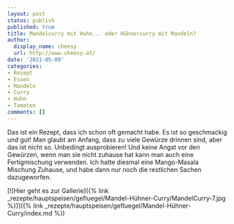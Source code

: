 ```yaml
---
layout: post
status: publish
published: true
title: Mandelcurry mit Huhn... oder Hühnercurry mit Mandeln?
author:
  display_name: cheesy
  url: http://www.cheesy.at/
date: '2021-05-09'
categories:
- Rezept
- Essen
- Mandeln
- Curry
- Huhn
- Tomaten
comments: []
---
```


Das ist ein Rezept, dass ich schon oft gemacht habe. Es ist so geschmackig und gut! Man glaubt am Anfang, dass zu viele Gewürze drinnen sind, aber das ist nicht so. Unbedingt ausprobieren! Und keine Angst vor den Gewürzen, wenn man sie nicht zuhause hat kann man auch eine Fertigmischung verwenden. Ich hatte diesmal eine Mango-Masala Mischung Zuhause, und habe dann nur noch die restlichen Sachen dazugeworfen.

[![Hier geht es zur Gallerie]({% link _rezepte/hauptspeisen/gefluegel/Mandel-Hühner-Curry/MandelCurry-7.jpg %})]({% link _rezepte/hauptspeisen/gefluegel/Mandel-Hühner-Curry/index.md %})